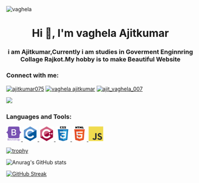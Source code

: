![vaghela](https://user-images.githubusercontent.com/91899491/145231167-d08083bb-21e6-4667-96ce-182f6eb19c6a.png)

<h1 align="center">Hi 👋, I'm vaghela Ajitkumar</h1>
<h3 align="center">i am Ajitkumar,Currently i am studies in Goverment Enginnring Collage Rajkot.My hobby is to make Beautiful Website</h3>


<h3 align="left">Connect with me:</h3>
<p align="left">
<a href="https://twitter.com/ajitkumar075" target="blank"><img align="center" src="https://raw.githubusercontent.com/rahuldkjain/github-profile-readme-generator/master/src/images/icons/Social/twitter.svg" alt="ajitkumar075" height="30" width="40" /></a>
<a href="https://linkedin.com/in/vaghela ajitkumar" target="blank"><img align="center" src="https://raw.githubusercontent.com/rahuldkjain/github-profile-readme-generator/master/src/images/icons/Social/linked-in-alt.svg" alt="vaghela ajitkumar" height="30" width="40" /></a>
<a href="https://instagram.com/ajit_vaghela_007" target="blank"><img align="center" src="https://raw.githubusercontent.com/rahuldkjain/github-profile-readme-generator/master/src/images/icons/Social/instagram.svg" alt="ajit_vaghela_007" height="30" width="40" /></a>
</p>


![](https://komarev.com/ghpvc/?username=ajitkumar1264&your-github-username)


<h3 align="left">Languages and Tools:</h3>
<p align="left"> <a href="https://getbootstrap.com" target="_blank" rel="noreferrer"> <img src="https://raw.githubusercontent.com/devicons/devicon/master/icons/bootstrap/bootstrap-plain-wordmark.svg" alt="bootstrap" width="40" height="40"/> </a> <a href="https://www.cprogramming.com/" target="_blank" rel="noreferrer"> <img src="https://raw.githubusercontent.com/devicons/devicon/master/icons/c/c-original.svg" alt="c" width="40" height="40"/> </a> <a href="https://www.w3schools.com/cpp/" target="_blank" rel="noreferrer"> <img src="https://raw.githubusercontent.com/devicons/devicon/master/icons/cplusplus/cplusplus-original.svg" alt="cplusplus" width="40" height="40"/> </a> <a href="https://www.w3schools.com/css/" target="_blank" rel="noreferrer"> <img src="https://raw.githubusercontent.com/devicons/devicon/master/icons/css3/css3-original-wordmark.svg" alt="css3" width="40" height="40"/> </a> <a href="https://www.w3.org/html/" target="_blank" rel="noreferrer"> <img src="https://raw.githubusercontent.com/devicons/devicon/master/icons/html5/html5-original-wordmark.svg" alt="html5" width="40" height="40"/> </a> <a href="https://developer.mozilla.org/en-US/docs/Web/JavaScript" target="_blank" rel="noreferrer"> <img src="https://raw.githubusercontent.com/devicons/devicon/master/icons/javascript/javascript-original.svg" alt="javascript" width="40" height="40"/> </a> </p>


[![trophy](https://github-profile-trophy.vercel.app/?username=ajitkumar1264&ryo-ma&theme=gruvbox)](https://github.com/ryo-ma/github-profile-trophy)

![Anurag's GitHub stats](https://github-readme-stats.vercel.app/api?username=ajitkumar1264&anuraghazra&theme=vision-friendly-dark&show_icons=true)

[![GitHub Streak](https://github-readme-streak-stats.herokuapp.com/?user=ajitkumar1264&DenverCoder1&theme=vision-friendly-dark)](https://git.io/streak-stats)
